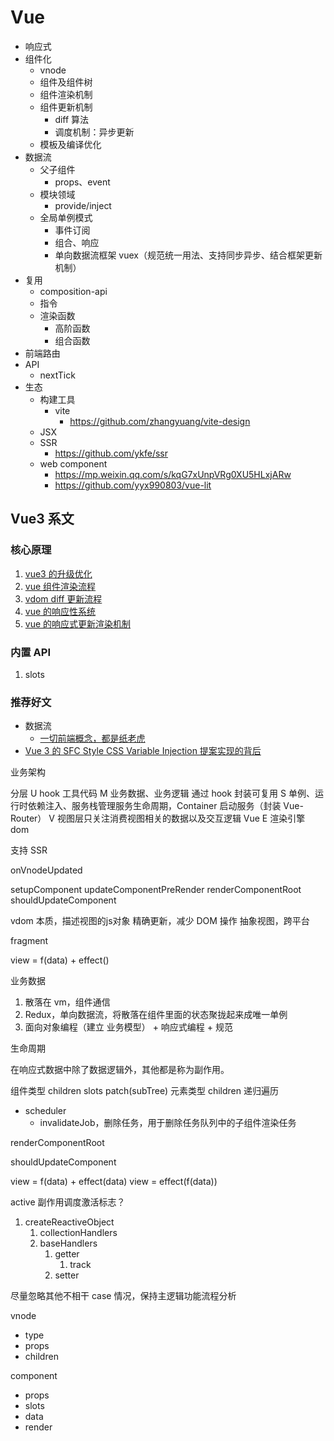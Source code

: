 # Vue

- 响应式
- 组件化
  - vnode
  - 组件及组件树
  - 组件渲染机制
  - 组件更新机制
    - diff 算法
    - 调度机制：异步更新
  - 模板及编译优化
- 数据流
  - 父子组件
    - props、event
  - 模块领域
    - provide/inject
  - 全局单例模式  
    - 事件订阅
    - 组合、响应
    - 单向数据流框架 vuex（规范统一用法、支持同步异步、结合框架更新机制）
- 复用
  - composition-api
  - 指令
  - 渲染函数
    - 高阶函数
    - 组合函数
- 前端路由
- API
  - nextTick
- 生态
  - 构建工具
    - vite
      - https://github.com/zhangyuang/vite-design
  - JSX
  - SSR
    - https://github.com/ykfe/ssr
  - web component
    - https://mp.weixin.qq.com/s/kqG7xUnpVRg0XU5HLxjARw
    - https://github.com/yyx990803/vue-lit

## Vue3 系文

### 核心原理

1. [vue3 的升级优化](./vue3的升级优化.md)
2. [vue 组件渲染流程](./vue%20组件渲染流程.md)
3. [vdom diff 更新流程](./vdom%20diff%20更新流程.md)
4. [vue 的响应性系统](./vue%20的响应性系统.md)
5. [vue 的响应式更新渲染机制](./vue%20的响应式更新渲染机制.md)

### 内置 API

1. slots

### 推荐好文

- 数据流
  - [一切前端概念，都是纸老虎](https://mp.weixin.qq.com/s/oF-MJ39zh0-R65Q4vPX8Dw)
- [Vue 3 的 SFC Style CSS Variable Injection 提案实现的背后](https://mp.weixin.qq.com/s/N1AoRSuK00V5QoZr4TWWvQ)

业务架构

分层
U hook 工具代码
M 业务数据、业务逻辑 通过 hook 封装可复用
S 单例、运行时依赖注入、服务栈管理服务生命周期，Container 启动服务（封装 Vue-Router）
V 视图层只关注消费视图相关的数据以及交互逻辑 Vue
E 渲染引擎 dom

支持 SSR


onVnodeUpdated





setupComponent
updateComponentPreRender
renderComponentRoot 
shouldUpdateComponent

vdom
本质，描述视图的js对象
精确更新，减少 DOM 操作
抽象视图，跨平台






fragment

view = f(data) + effect()

业务数据
1. 散落在 vm，组件通信
2. Redux，单向数据流，将散落在组件里面的状态聚拢起来成唯一单例
3. 面向对象编程（建立 业务模型） + 响应式编程 + 规范


生命周期

在响应式数据中除了数据逻辑外，其他都是称为副作用。





组件类型 children slots patch(subTree)
元素类型 children 递归遍历

- scheduler
  - invalidateJob，删除任务，用于删除任务队列中的子组件渲染任务


renderComponentRoot

shouldUpdateComponent





view = f(data) + effect(data)
view = effect(f(data))

active 副作用调度激活标志？

1. createReactiveObject
   1. collectionHandlers
   2. baseHandlers
      1. getter
         1. track
      2. setter


尽量忽略其他不相干 case 情况，保持主逻辑功能流程分析

vnode
- type
- props
- children

component
- props
- slots
- data
- render